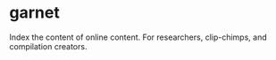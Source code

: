 # garnet
Index the content of online content. For researchers, clip-chimps, and compilation creators.
